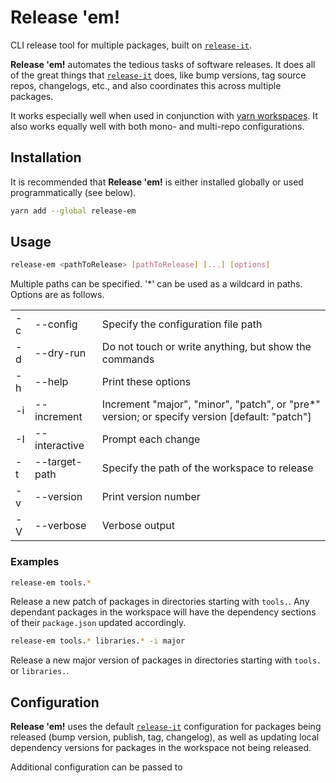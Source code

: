 # Release 'em!

CLI release tool for multiple packages, built on [`release-it`](https://github.com/release-it/release-it).

**Release 'em!** automates the tedious tasks of software releases. It does all 
of the great things that [`release-it`](https://github.com/release-it/release-it) 
does, like bump versions, tag source repos, changelogs, etc., and also 
coordinates this across multiple packages. 

It works especially well when used in conjunction with 
[yarn workspaces](https://yarnpkg.com/lang/en/docs/workspaces/).
It also works equally well with both mono- and multi-repo configurations.

## Installation

It is recommended that **Release 'em!** is either installed globally or used
programmatically (see below).

```bash
yarn add --global release-em
```

## Usage

```bash
release-em <pathToRelease> [pathToRelease] [...] [options]
```

Multiple paths can be specified. '*' can be used as a wildcard in paths. Options are as follows.

||||
-|-|-
-c|--config|Specify the configuration file path
-d|--dry-run|Do not touch or write anything, but show the commands
-h|--help|Print these options
-i|--increment|Increment "major", "minor", "patch", or "pre*" version; or specify version [default: "patch"]
-I|--interactive|Prompt each change
-t|--target-path|Specify the path of the workspace to release
-v|--version|Print version number
-V|--verbose|Verbose output

### Examples

```bash
release-em tools.*
```

Release a new patch of packages in directories starting with `tools.`. 
Any dependant packages in the workspace will have the dependency
sections of their `package.json` updated accordingly.

```bash
release-em tools.* libraries.* -i major
```

Release a new major version of packages in directories starting with `tools.` 
or `libraries.`.

## Configuration

**Release 'em!** uses the default [`release-it`](https://github.com/release-it/release-it)
configuration for packages being released (bump version, publish, tag, changelog), 
as well as updating local dependency versions for packages in the workspace not 
being released.

Additional configuration can be passed to 